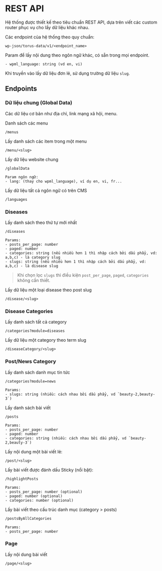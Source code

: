 # REST API

Hệ thống được thiết kế theo tiêu chuẩn REST API, dựa trên viết các custom router phục vụ cho lấy dữ liệu khác nhau.

Các endpoint của hệ thống theo quy chuẩn:

```
wp-json/torus-data/v1/<endpoint_name>
```

Param để lấy nội dung theo ngôn ngữ khác, có sẵn trong mọi endpoint. 

```
- wpml_language: string (vd en, vi)
```

Khi truyền vào lấy dữ liệu đơn lẻ, sử dụng trường dữ liệu `slug`.

## Endpoints

### Dữ liệu chung (Global Data)

Các dữ liệu cơ bản như địa chỉ, link mạng xã hội, menu.

Danh sách các menu

```
/menus
```

Lấy danh sách các item trong một menu

```
/menu/<slug>
```

Lấy dữ liệu website chung

```
/globalData

Param ngôn ngữ:
- lang: (thay cho wpml_language), ví dụ en, vi, fr...
```

Lấy dữ liệu tất cả ngôn ngữ có trên CMS

```
/languages
```

### Diseases

Lấy danh sách theo thứ tự mới nhất

```
/diseases

Params:
- posts_per_page: number
- paged: number
- categories: string (nếu nhiều hơn 1 thì nhập cách bởi dấu phẩy, vd: a,b,c) - là category slug
- slugs: string (nếu nhiều hơn 1 thì nhập cách bởi dấu phẩy, vd: a,b,c) - là disease slug
```

> Khi chọn lọc `slugs` thì điều kiện `post_per_page`, `paged`, `categories` không cần thiết.

Lấy dữ liệu một loại disease theo post slug

```
/disease/<slug>
```

### Disease Categories

Lấy danh sách tất cả category

```
/categories?module=diseases
```

Lấy dữ liệu một category theo term slug

```
/diseaseCategory/<slug>
```

### Post/News Category

Lấy danh sách danh mục tin tức

```
/categories?module=news

Params: 
- slugs: string (nhiều: cách nhau bởi dấu phẩy, vd `beauty-2,beauty-3`)
```

Lấy danh sách bài viết

```
/posts

Params:
- posts_per_page: number
- paged: number
- categories: string (nhiều: cách nhau bởi dấu phẩy, vd `beauty-2,beauty-3`)
```

Lấy nội dung một bài viết lẻ:

```
/post/<slug>
```

Lấy bài viết được đánh dấu Sticky (nổi bật):

```
/highlightPosts

Params:
- posts_per_page: number (optional)
- paged: number (optional)
- categories: number (optional)
```

Lấy bài viết theo cấu trúc danh mục (category > posts)

```
/postsByAllCategories

Params:
- posts_per_page: number
```

### Page

Lấy nội dung bài viết

```
/page/<slug>
```
